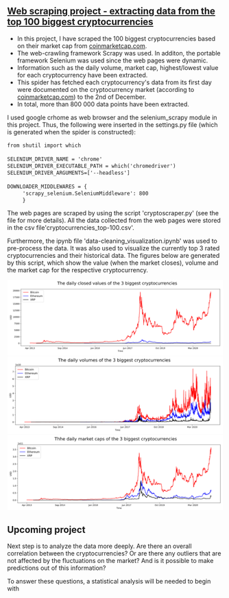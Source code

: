 ## [Web scraping project - extracting data from the top 100 biggest cryptocurrencies](https://github.com/OlleKahreZall/Web-scraping-cryptocurrencies)

* In this project, I have scraped the 100 biggest cryptocurrencies based on their market cap from [coinmarketcap.com](https://coinmarketcap.com/). 
* The web-crawling framework Scrapy was used. In additon, the portable framework Selenium was used since the web pages were dynamic.
* Information such as the daily volume, market cap, highest/lowest value for each cryptocurrency have been extracted. 
* This spider has fetched each cryptocurrency's data from its first day were documented on the cryptocurrency market (according to [coinmarketcap.com](https://coinmarketcap.com/)) to the 2nd of December. 
* In total, more than 800 000 data points have been extracted.

I used google crhome as web browser and the selenium_scrapy module in this project. Thus, the following were inserted in the settings.py file (which is generated when the spider is constructed):

```
from shutil import which 
  
SELENIUM_DRIVER_NAME = 'chrome'
SELENIUM_DRIVER_EXECUTABLE_PATH = which('chromedriver') 
SELENIUM_DRIVER_ARGUMENTS=['--headless'] 

DOWNLOADER_MIDDLEWARES = { 
     'scrapy_selenium.SeleniumMiddleware': 800
     } 
```
The web pages are scraped by using the script 'cryptoscraper.py' (see the file for more details). All the data collected from the web pages were stored in the csv file'cryptocurrencies_top-100.csv'.

Furthermore, the ipynb file 'data-cleaning_visualization.ipynb' was used to pre-process the data. It was also used to visualize the currently top 3 rated cryptocurrencies and their historical data. The figures below are generated by this script, which show the value (when the market closes), volume and the market cap for the respective cryptocurrency. 

![](https://github.com/OlleKahreZall/Portfolio/blob/main/Images/close.png)
![](https://github.com/OlleKahreZall/Portfolio/blob/main/Images/volume.png)
![](https://github.com/OlleKahreZall/Portfolio/blob/main/Images/market_cap.png)


## Upcoming project

Next step is to analyze the data more deeply. Are there an overall correlation between the cryptocurrencies? Or are there any outliers that are not affected by the fluctuations on the market? And is it possible to make predictions out of this information?

To answer these questions, a statistical analysis will be needed to begin with
